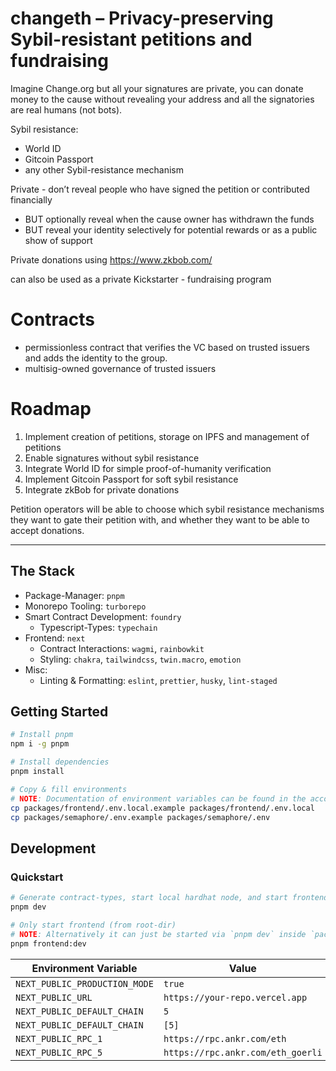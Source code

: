 # changeth – Privacy-preserving Sybil-resistant petitions and fundraising

Imagine Change.org but all your signatures are private, you can donate money to the cause without revealing your address and all the signatories are real humans (not bots).

Sybil resistance:
- World ID
- Gitcoin Passport
- any other Sybil-resistance mechanism

Private - don’t reveal people who have signed the petition or contributed financially
- BUT optionally reveal when the cause owner has withdrawn the funds
- BUT reveal your identity selectively for potential rewards or as a public show of support

Private donations using https://www.zkbob.com/

can also be used as a private Kickstarter - fundraising program

# Contracts

- permissionless contract that verifies the VC based on trusted issuers and adds the identity to the group. 
- multisig-owned governance of trusted issuers


# Roadmap
1. Implement creation of petitions, storage on IPFS and management of petitions
2. Enable signatures without sybil resistance
3. Integrate World ID for simple proof-of-humanity verification
4. Implement Gitcoin Passport for soft sybil resistance
5. Integrate zkBob for private donations

Petition operators will be able to choose which sybil resistance mechanisms they want to gate their petition with, and whether they want to be able to accept donations.

---

## The Stack

- Package-Manager: `pnpm`
- Monorepo Tooling: `turborepo`
- Smart Contract Development: `foundry`
  - Typescript-Types: `typechain`
- Frontend: `next`
  - Contract Interactions: `wagmi`, `rainbowkit`
  - Styling: `chakra`, `tailwindcss`, `twin.macro`, `emotion`
- Misc:
  - Linting & Formatting: `eslint`, `prettier`, `husky`, `lint-staged`

## Getting Started

```bash
# Install pnpm
npm i -g pnpm

# Install dependencies
pnpm install

# Copy & fill environments
# NOTE: Documentation of environment variables can be found in the according `.example` files
cp packages/frontend/.env.local.example packages/frontend/.env.local
cp packages/semaphore/.env.example packages/semaphore/.env
```

## Development

### Quickstart

```bash
# Generate contract-types, start local hardhat node, and start frontend with turborepo
pnpm dev

# Only start frontend (from root-dir)
# NOTE: Alternatively it can just be started via `pnpm dev` inside `packages/frontend`
pnpm frontend:dev
```

| Environment Variable          | Value                             |
| ----------------------------- | --------------------------------- |
| `NEXT_PUBLIC_PRODUCTION_MODE` | `true`                            |
| `NEXT_PUBLIC_URL`             | `https://your-repo.vercel.app`    |
| `NEXT_PUBLIC_DEFAULT_CHAIN`   | `5`                               |
| `NEXT_PUBLIC_DEFAULT_CHAIN`   | `[5]`                             |
| `NEXT_PUBLIC_RPC_1`           | `https://rpc.ankr.com/eth`        |
| `NEXT_PUBLIC_RPC_5`           | `https://rpc.ankr.com/eth_goerli` |
